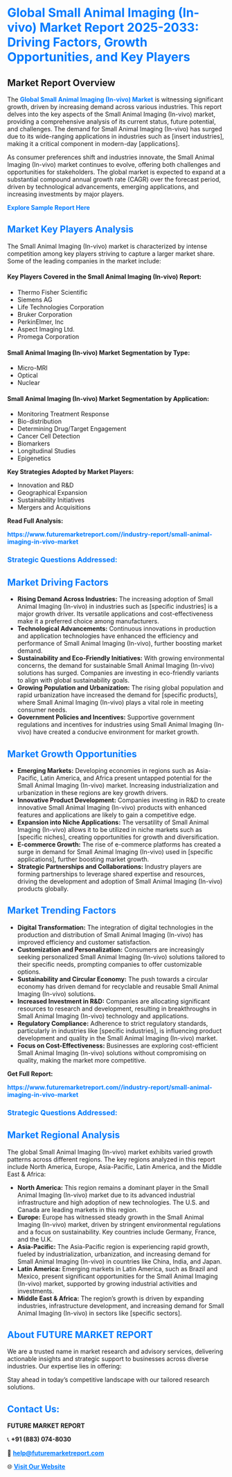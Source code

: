 <h1 style="color: #007BFF;">Global Small Animal Imaging (In-vivo) Market Report 2025-2033: Driving Factors, Growth Opportunities, and Key Players</h1>

<section id="overview">
<h2>Market Report Overview</h2>
<p>The <a href="https://www.futuremarketreport.com//industry-report/small-animal-imaging-in-vivo-market" style="color: #007BFF; text-decoration: none;"><strong>Global Small Animal Imaging (In-vivo) Market</strong></a> is witnessing significant growth, driven by increasing demand across various industries. This report delves into the key aspects of the Small Animal Imaging (In-vivo) market, providing a comprehensive analysis of its current status, future potential, and challenges. The demand for Small Animal Imaging (In-vivo) has surged due to its wide-ranging applications in industries such as [insert industries], making it a critical component in modern-day [applications].</p>
<p>As consumer preferences shift and industries innovate, the Small Animal Imaging (In-vivo) market continues to evolve, offering both challenges and opportunities for stakeholders. The global market is expected to expand at a substantial compound annual growth rate (CAGR) over the forecast period, driven by technological advancements, emerging applications, and increasing investments by major players.</p>
</section>

<section id="overview">
<p><a href="https://www.futuremarketreport.com//request-sample/reportId=46378" style="color: #007BFF; text-decoration: none;"><strong>Explore Sample Report Here</strong></a></p>
</section>

<section id="key-players">
<h2 style="color: #007BFF;">Market Key Players Analysis</h2>
<p>The Small Animal Imaging (In-vivo) market is characterized by intense competition among key players striving to capture a larger market share. Some of the leading companies in the market include:</p>
<h4>Key Players Covered in the Small Animal Imaging (In-vivo) Report:</h4>
<ul><li>Thermo Fisher Scientific</li><li>Siemens AG</li><li>Life Technologies Corporation</li><li>Bruker Corporation</li><li>PerkinElmer, Inc</li><li>Aspect Imaging Ltd.</li><li>Promega Corporation</li></ul>
<h4>Small Animal Imaging (In-vivo) Market Segmentation by Type:</h4>
<ul><li>Micro-MRI</li><li>Optical</li><li>Nuclear</li></ul>

<h4>Small Animal Imaging (In-vivo) Market Segmentation by Application:</h4>
<ul><li>Monitoring Treatment Response</li><li>Bio-distribution</li><li>Determining Drug/Target Engagement</li><li>Cancer Cell Detection</li><li>Biomarkers</li><li>Longitudinal Studies</li><li>Epigenetics</li></ul>
<p><strong>Key Strategies Adopted by Market Players:</strong></p>
<ul>
<li>Innovation and R&D</li>
<li>Geographical Expansion</li>
<li>Sustainability Initiatives</li>
<li>Mergers and Acquisitions</li>
</ul>
</section>

<section>
<p><strong>Read Full Analysis: </strong></p><a href="https://www.futuremarketreport.com//industry-report/small-animal-imaging-in-vivo-market" style="color: #007BFF; text-decoration: none;"><strong>https://www.futuremarketreport.com//industry-report/small-animal-imaging-in-vivo-market</strong></a>
<h3 style="color: #007BFF;">Strategic Questions Addressed:</h3>
</section>

<section id="driving-factors">
<h2 style="color: #007BFF;">Market Driving Factors</h2>
<ul>
<li><strong>Rising Demand Across Industries:</strong> The increasing adoption of Small Animal Imaging (In-vivo) in industries such as [specific industries] is a major growth driver. Its versatile applications and cost-effectiveness make it a preferred choice among manufacturers.</li>
<li><strong>Technological Advancements:</strong> Continuous innovations in production and application technologies have enhanced the efficiency and performance of Small Animal Imaging (In-vivo), further boosting market demand.</li>
<li><strong>Sustainability and Eco-Friendly Initiatives:</strong> With growing environmental concerns, the demand for sustainable Small Animal Imaging (In-vivo) solutions has surged. Companies are investing in eco-friendly variants to align with global sustainability goals.</li>
<li><strong>Growing Population and Urbanization:</strong> The rising global population and rapid urbanization have increased the demand for [specific products], where Small Animal Imaging (In-vivo) plays a vital role in meeting consumer needs.</li>
<li><strong>Government Policies and Incentives:</strong> Supportive government regulations and incentives for industries using Small Animal Imaging (In-vivo) have created a conducive environment for market growth.</li>
</ul>
</section>

<section id="growth-opportunities">
<h2 style="color: #007BFF;">Market Growth Opportunities</h2>
<ul>
<li><strong>Emerging Markets:</strong> Developing economies in regions such as Asia-Pacific, Latin America, and Africa present untapped potential for the Small Animal Imaging (In-vivo) market. Increasing industrialization and urbanization in these regions are key growth drivers.</li>
<li><strong>Innovative Product Development:</strong> Companies investing in R&D to create innovative Small Animal Imaging (In-vivo) products with enhanced features and applications are likely to gain a competitive edge.</li>
<li><strong>Expansion into Niche Applications:</strong> The versatility of Small Animal Imaging (In-vivo) allows it to be utilized in niche markets such as [specific niches], creating opportunities for growth and diversification.</li>
<li><strong>E-commerce Growth:</strong> The rise of e-commerce platforms has created a surge in demand for Small Animal Imaging (In-vivo) used in [specific applications], further boosting market growth.</li>
<li><strong>Strategic Partnerships and Collaborations:</strong> Industry players are forming partnerships to leverage shared expertise and resources, driving the development and adoption of Small Animal Imaging (In-vivo) products globally.</li>
</ul>
</section>

<section id="trending-factors">
<h2 style="color: #007BFF;">Market Trending Factors</h2>
<ul>
<li><strong>Digital Transformation:</strong> The integration of digital technologies in the production and distribution of Small Animal Imaging (In-vivo) has improved efficiency and customer satisfaction.</li>
<li><strong>Customization and Personalization:</strong> Consumers are increasingly seeking personalized Small Animal Imaging (In-vivo) solutions tailored to their specific needs, prompting companies to offer customizable options.</li>
<li><strong>Sustainability and Circular Economy:</strong> The push towards a circular economy has driven demand for recyclable and reusable Small Animal Imaging (In-vivo) solutions.</li>
<li><strong>Increased Investment in R&D:</strong> Companies are allocating significant resources to research and development, resulting in breakthroughs in Small Animal Imaging (In-vivo) technology and applications.</li>
<li><strong>Regulatory Compliance:</strong> Adherence to strict regulatory standards, particularly in industries like [specific industries], is influencing product development and quality in the Small Animal Imaging (In-vivo) market.</li>
<li><strong>Focus on Cost-Effectiveness:</strong> Businesses are exploring cost-efficient Small Animal Imaging (In-vivo) solutions without compromising on quality, making the market more competitive.</li>
</ul>
</section>

<section>
<p><strong>Get Full Report: </strong></p><a href="https://www.futuremarketreport.com//industry-report/small-animal-imaging-in-vivo-market" style="color: #007BFF; text-decoration: none;"><strong>https://www.futuremarketreport.com//industry-report/small-animal-imaging-in-vivo-market</strong></a>
<h3 style="color: #007BFF;">Strategic Questions Addressed:</h3>
</section>


<section id="regional-analysis">
<h2 style="color: #007BFF;">Market Regional Analysis</h2>
<p>The global Small Animal Imaging (In-vivo) market exhibits varied growth patterns across different regions. The key regions analyzed in this report include North America, Europe, Asia-Pacific, Latin America, and the Middle East & Africa:</p>
<ul>
<li><strong>North America:</strong> This region remains a dominant player in the Small Animal Imaging (In-vivo) market due to its advanced industrial infrastructure and high adoption of new technologies. The U.S. and Canada are leading markets in this region.</li>
<li><strong>Europe:</strong> Europe has witnessed steady growth in the Small Animal Imaging (In-vivo) market, driven by stringent environmental regulations and a focus on sustainability. Key countries include Germany, France, and the U.K.</li>
<li><strong>Asia-Pacific:</strong> The Asia-Pacific region is experiencing rapid growth, fueled by industrialization, urbanization, and increasing demand for Small Animal Imaging (In-vivo) in countries like China, India, and Japan.</li>
<li><strong>Latin America:</strong> Emerging markets in Latin America, such as Brazil and Mexico, present significant opportunities for the Small Animal Imaging (In-vivo) market, supported by growing industrial activities and investments.</li>
<li><strong>Middle East & Africa:</strong> The region’s growth is driven by expanding industries, infrastructure development, and increasing demand for Small Animal Imaging (In-vivo) in sectors like [specific sectors].</li>
</ul>
</section>

<footer>
<h2 style="color: #007BFF;">About FUTURE MARKET REPORT</h2>
<p>We are a trusted name in market research and advisory services, delivering actionable insights and strategic support to businesses across diverse industries. Our expertise lies in offering:</p>

<p>Stay ahead in today’s competitive landscape with our tailored research solutions.</p>

<h2 style="color: #007BFF;">Contact Us:</h2>
<p><strong>FUTURE MARKET REPORT</strong></p>
<p>📞 <strong>+91 (883) 074-8030</strong></p>
<p>📧 <strong><a href="mailto:help@futuremarketreport.com" style="color: #007BFF;">help@futuremarketreport.com</a></strong></p>
<p>🌐 <strong><a href="https://www.futuremarketreport.com/" style="color: #007BFF;">Visit Our Website</a></strong></p>
</footer>